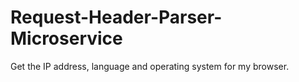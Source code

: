 # Request-Header-Parser-Microservice

 Get the IP address, language and operating system for my browser.
